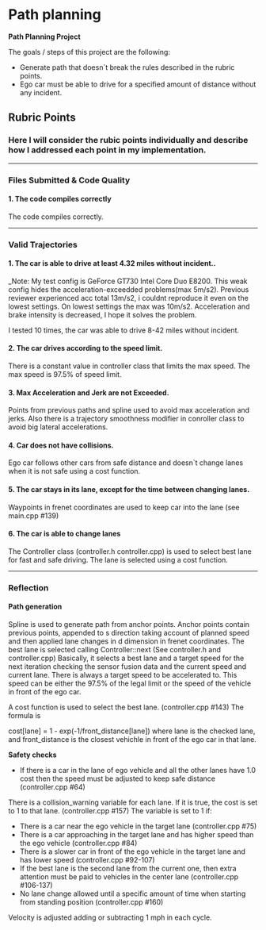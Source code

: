 # **Path planning** 

**Path Planning Project**

The goals / steps of this project are the following:
* Generate path that doesn`t break the rules described in the rubric points.
* Ego car must be able to drive for a specified amount of distance without any incident.

## Rubric Points
### Here I will consider the rubic points individually and describe how I addressed each point in my implementation.  

---
### Files Submitted & Code Quality

#### 1. The code compiles correctly

The code compiles correctly.

---
### Valid Trajectories

#### 1. The car is able to drive at least 4.32 miles without incident..

_Note: My test config is GeForce GT730 Intel Core Duo E8200. This weak config hides the acceleration-exceedded problems(max 5m/s2). Previous reviewer experienced acc total 13m/s2, i couldnt reproduce it even on the lowest settings. On lowest settings the max was 10m/s2. Acceleration and brake intensity is decreased, I hope it solves the problem.

I tested 10 times, the car was able to drive 8-42 miles without incident.

#### 2. The car drives according to the speed limit.
There is a constant value in controller class that limits the max speed. The max speed is 97.5% of speed limit.

#### 3. Max Acceleration and Jerk are not Exceeded.
Points from previous paths and spline used to avoid max acceleration and jerks. Also there is a trajectory smoothness modifier in conroller class to avoid big lateral accelerations.

#### 4. Car does not have collisions.
Ego car follows other cars from safe distance and doesn`t change lanes when it is not safe using a cost function. 

#### 5. The car stays in its lane, except for the time between changing lanes.
Waypoints in frenet coordinates are used to keep car into the lane (see main.cpp #139)

#### 6. The car is able to change lanes
The Controller class (controller.h controller.cpp) is used to select best lane for fast and safe driving. The lane is selected using a cost function.

---
### Reflection

#### Path generation
Spline is used to generate path from anchor points. Anchor points contain previous points, appended to s direction taking account of planned speed and then applied lane changes in d dimension in frenet coordinates. 
The best lane is selected calling Controller::next (See controller.h and controller.cpp) Basically, it selects a best lane and a target speed for the next iteration checking the sensor fusion data and the current speed and current lane. 
There is always a target speed to be accelerated to. This speed can be either the 97.5% of the legal limit or the speed of the vehicle in front of the ego car. 

A cost function is used to select the best lane. (controller.cpp #143) The formula is 

cost[lane] = 1 - exp(-1/front_distance[lane])
where lane is the checked lane, and front_distance is the closest vehichle in front of the ego car in that lane. 

__Safety checks__
* If there is a car in the lane of ego vehicle and all the other lanes have 1.0 cost then the speed must be adjusted to keep safe distance (controller.cpp #64)

There is a collision_warning variable for each lane. If it is true, the cost is set to 1 to that lane. (controller.cpp #157)
The variable is set to 1 if:
* There is a car near the ego vehicle in the target lane (controller.cpp #75)
* There is a car approaching in the target lane and has higher speed than the ego vehicle (controller.cpp #84)
* There is a slower car in front of the ego vehicle in the target lane and has lower speed (controller.cpp #92-107)
* If the best lane is the second lane from the current one, then extra attention must be paid to vehicles in the center lane (controller.cpp #106-137)
* No lane change allowed until a specific amount of time when starting from standing position (controller.cpp #160)

Velocity is adjusted adding or subtracting 1 mph in each cycle.




